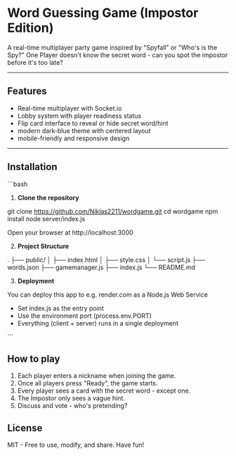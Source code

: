 # Word Guessing Game (Impostor Edition)

A real-time multiplayer party game inspired by "Spyfall" or "Who's is the Spy?" One Player doesn't know the secret word - can you spot the impostor before it's too late?

---

## Features

- Real-time multiplayer with Socket.io
- Lobby system with player readiness status
- Flip card interface to reveal or hide secret word/hint
- modern dark-blue theme with centered layout
- mobile-friendly and responsive design

---

## Installation

´´´bash

1. **Clone the repository**

  git clone https://github.com/Niklas2211/wordgame.git
  cd wordgame
  npm install
  node server/index.js

  Open your browser at http://localhost:3000

2. **Project Structure**

  .
  ├── public/
  │   ├── index.html
  │   ├── style.css
  │   └── script.js
  ├── words.json
  ├── gamemanager.js
  ├── index.js
  └── README.md

3. **Deployment**

  You can deploy this app to e.g. render.com as a Node.js Web Service
  - Set index.js as the entry point
  - Use the environment port (process.env.PORT)
  - Everything (client + server) runs in a single deployment

´´´

## How to play

  1. Each player enters a nickname when joining the game.
  2. Once all players press "Ready", the game starts.
  3. Every player sees a card with the secret word - except one.
  4. The Impostor only sees a vague hint.
  5. Discuss and vote - who's pretending?

## License

  MIT - Free to use, modify, and share. Have fun!